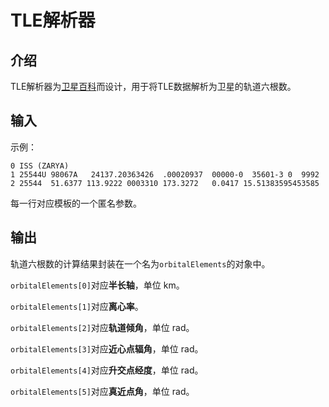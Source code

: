 # TLE解析器
## 介绍
TLE解析器为[卫星百科](https://sat.huijiwiki.com/)而设计，用于将TLE数据解析为卫星的轨道六根数。
## 输入
示例：
```
0 ISS (ZARYA)
1 25544U 98067A   24137.20363426  .00020937  00000-0  35601-3 0  9992
2 25544  51.6377 113.9222 0003310 173.3272   0.0417 15.51383595453585
```
每一行对应模板的一个匿名参数。
## 输出
轨道六根数的计算结果封装在一个名为`orbitalElements`的对象中。

`orbitalElements[0]`对应**半长轴**，单位 km。

`orbitalElements[1]`对应**离心率**。

`orbitalElements[2]`对应**轨道倾角**，单位 rad。

`orbitalElements[3]`对应**近心点辐角**，单位 rad。

`orbitalElements[4]`对应**升交点经度**，单位 rad。

`orbitalElements[5]`对应**真近点角**，单位 rad。